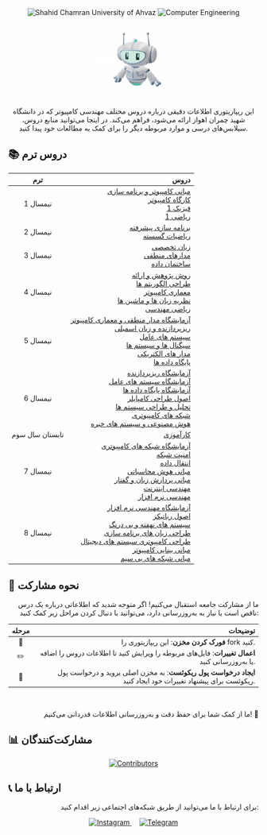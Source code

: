 <div align="center">

<img src="https://img.shields.io/badge/University-Shahid_Chamran_University_of_Ahvaz-blue?style=for-the-badge" alt="Shahid Chamran University of Ahvaz"/>
<img src="https://img.shields.io/badge/Major-Computer_Engineering-green?style=for-the-badge" alt="Computer Engineering"/>

</div>
<p align="center"><img width="30%" src="assets/gif/hi.webp"></p>

<p align="center">
این ریپازیتوری اطلاعات دقیقی درباره دروس مختلف مهندسی کامپیوتر که در دانشگاه شهید چمران اهواز ارائه می‌شود، فراهم می‌کند. در اینجا می‌توانید منابع دروس، سیلابس‌های درسی و موارد مربوطه دیگر را برای کمک به مطالعات خود پیدا کنید.
</p>

## 📚 دروس ترم

<div align="center">

| ترم | دروس |
|:---:|------:|
| نیمسال 1 | [مبانی کامپیوتر و برنامه سازی](./نیمسال%201/مبانی%20کامپیوتر%20و%20برنامه%20سازی/README.md)<br>[کارگاه کامپیوتر](./نیمسال%201/کارگاه%20کامپیوتر/README.md)<br>[فیزیک 1](./نیمسال%201/فیزیک%201/README.md)<br>[ریاضی 1](./نیمسال%201/ریاضی%201/README.md) |
| نیمسال 2 | [برنامه سازی پیشرفته](./نیمسال%202/برنامه%20سازی%20پیشرفته/README.md)<br>[ریاضیات گسسته](./نیمسال%202/ریاضیات%20گسسته/README.md) |
| نیمسال 3 | [زبان تخصصی](./نیمسال%203/زبان%20تخصصی/README.md)<br>[مدارهای منطقی](./نیمسال%203/مدارهای%20منطقی/README.md)<br>[ساختمان داده](./نیمسال%203/ساختمان%20داده/README.md) |
| نیمسال 4 | [روش پژوهش و ارائه](./نیمسال%204/روش%20پژوهش%20و%20ارائه/README.md)<br>[طراحی الگوریتم ها](./نیمسال%204/طراحی%20الگوریتم%20ها/README.md)<br>[معماری کامپیوتر](./نیمسال%204/معماری%20کامپیوتر/README.md)<br>[نظریه زبان ها و ماشین ها](./نیمسال%204/نظریه%20زبان%20ها%20و%20ماشین%20ها/README.md)<br>[ریاضی مهندسی](./نیمسال%204/ریاضی%20مهندسی/README.md) |
| نیمسال 5 | [آزمایشگاه مدار منطقی و معماری کامپیوتر](./نیمسال%205/آزمایشگاه%20مدار%20منطقی%20و%20معماری%20کامپیوتر/README.md)<br>[ریزپردازنده و زبان اسمبلی](./نیمسال%205/ریزپردازنده%20و%20زبان%20اسمبلی/README.md)<br>[سیستم های عامل](./نیمسال%205/سیستم%20های%20عامل/README.md)<br>[سیگنال ها و سیستم ها](./نیمسال%205/سیگنال%20ها%20و%20سیستم%20ها/README.md)<br>[مدار های الکتریکی](./نیمسال%205/مدار%20های%20الکتریکی/README.md)<br>[پایگاه داده ها](./نیمسال%205/پایگاه%20داده%20ها/README.md) |
| نیمسال 6 | [آزمایشگاه ریزپردازنده](./نیمسال%206/آزمایشگاه%20ریزپردازنده/README.md)<br>[آزمایشگاه سیستم های عامل](./نیمسال%206/آزمایشگاه%20سیستم%20های%20عامل/README.md)<br>[آزمایشگاه پایگاه داده ها](./نیمسال%206/آزمایشگاه%20پایگاه%20داده%20ها/README.md)<br>[اصول طراحی کامپایلر](./نیمسال%206/اصول%20طراحی%20کامپایلر/README.md)<br>[تحلیل و طراحی سیستم ها](./نیمسال%206/تحلیل%20و%20طراحی%20سیستم%20ها/README.md)<br>[شبکه های کامپیوتری](./نیمسال%206/شبکه%20های%20کامپیوتری/README.md)<br>[هوش مصنوعی و سیستم های خبره](./نیمسال%206/هوش%20مصنوعی%20و%20سیستم%20های%20خبره/README.md) |
| تابستان سال سوم | [کارآموزی](./کارآموزی/README.md)
| نیمسال 7 | [آزمایشگاه شبکه های کامپیوتری](./نیمسال%207/آزمایشگاه%20شبکه%20های%20کامپیوتری/README.md)<br>[امنیت شبکه](./نیمسال%207/امنیت%20شبکه/README.md)<br>[انتقال داده](./نیمسال%207/انتقال%20داده/README.md)<br>[مبانی هوش محاسباتی](./نیمسال%207/مبانی%20هوش%20محاسباتی/README.md)<br>[مبانی پردازش زبان و گفتار](./نیمسال%207/مبانی%20پردازش%20زبان%20و%20گفتار/README.md)<br>[مهندسی اینترنت](./نیمسال%207/مهندسی%20اینترنت/README.md)<br>[مهندسی نرم افزار](./نیمسال%207/مهندسی%20نرم%20افزار/README.md) |
| نیمسال 8 | [آزمایشگاه مهندسی نرم افزار](./نیمسال%208/آزمایشگاه%20مهندسی%20نرم%20افزار/README.md)<br>[اصول رباتیکز](./نیمسال%208/اصول%20رباتیکز/README.md)<br>[سیستم های نهفته و بی درنگ](./نیمسال%208/سیستم%20های%20نهفته%20و%20بی%20درنگ/README.md)<br>[طراحی زبان های برنامه سازی](./نیمسال%208/طراحی%20زبان%20های%20برنامه%20سازی/README.md)<br>[طراحی کامپیوتری سیستم های دیجیتال](./نیمسال%208/طراحی%20کامپیوتری%20سیستم%20های%20دیجیتال/README.md)<br>[مبانی بینایی کامپیوتر](./نیمسال%208/مبانی%20بینایی%20کامپیوتر/README.md)<br>[مبانی شبکه های بی سیم](./نیمسال%208/مبانی%20شبکه%20های%20بی%20سیم/README.md) |

</div>

## 🤝 نحوه مشارکت

<p align="right">
ما از مشارکت جامعه استقبال می‌کنیم! اگر متوجه شدید که اطلاعاتی درباره یک درس ناقص است یا نیاز به به‌روزرسانی دارد، می‌توانید با دنبال کردن مراحل زیر کمک کنید:
</p>

<div align="center">

| مرحله | توضیحات |
|:-----:|------:|
| 🍴 | **فورک کردن مخزن**: این ریپازیتوری را fork کنید. |
| ✏️ | **اعمال تغییرات**: فایل‌های مربوطه را ویرایش کنید تا اطلاعات دروس را اضافه یا به‌روزرسانی کنید. |
| 🔀 | **ایجاد درخواست پول ریکوئست**: به مخزن اصلی بروید و درخواست پول ریکوئست برای پیشنهاد تغییرات خود ایجاد کنید. |

</div>
<br>
<p align="right">
ما از کمک شما برای حفظ دقت و به‌روزرسانی اطلاعات قدردانی می‌کنیم! 🚀
</p>

## 📊 مشارکت‌کنندگان

<p align="center">
  <a href="https://github.com/CE-SCU/scu-computer-engineering-courses/graphs/contributors">
    <img src="https://contrib.rocks/image?repo=CE-SCU/scu-computer-engineering-courses" alt="Contributors"/>
  </a>
</p>

## 📞 ارتباط با ما

<p align="right">
برای ارتباط با ما می‌توانید از طریق شبکه‌های اجتماعی زیر اقدام کنید:
</p>

<p align="center">
  <a href="https://www.instagram.com/ce_scu" target="_blank">
    <img src="https://img.shields.io/badge/Instagram-E4405F?style=for-the-badge&logo=instagram&logoColor=white" alt="Instagram"/>
  </a>
  &nbsp;&nbsp;&nbsp;
  <a href="https://t.me/ce_scu" target="_blank">
    <img src="https://img.shields.io/badge/Telegram-2CA5E0?style=for-the-badge&logo=telegram&logoColor=white" alt="Telegram"/>
  </a>
</p>


